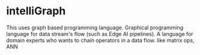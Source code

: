 # intelliGraph
This uses graph based programming language. 
Graphical programming language for data stream's flow (such as Edge AI pipelines). A language for domain experts who wants to chain operators in a data flow. like matrix ops, ANN
